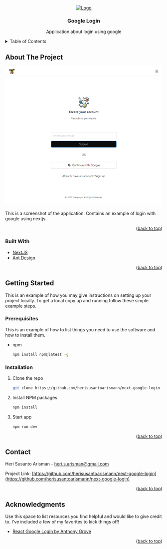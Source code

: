 <div align="center">
  <a href="https://github.com/othneildrew/Best-README-Template">
    <img src="https://cdn-icons-png.flaticon.com/512/1239/1239719.png" alt="Logo" width="80" height="80">
  </a>

  <h3 align="center">Google Login</h3>

  <p align="center">
    Application about login using google 
  </p>
</div>

<details>
  <summary>Table of Contents</summary>
  <ol>
    <li>
      <a href="#about-the-project">About The Project</a>
      <ul>
        <li><a href="#built-with">Built With</a></li>
      </ul>
    </li>
    <li>
      <a href="#getting-started">Getting Started</a>
      <ul>
        <li><a href="#prerequisites">Prerequisites</a></li>
        <li><a href="#installation">Installation</a></li>
      </ul>
    </li>
    <li><a href="#contact">Contact</a></li>
  </ol>
</details>

## About The Project

![Google Login](https://github.com/herisusantoarismann/next-google-login/blob/master/Screenshot.png)

This is a screenshot of the application. Contains an example of login with google using nextjs.

<p align="right">(<a href="#top">back to top</a>)</p>

### Built With

- [NextJS](https://nextjs.org/)
- [Ant Design](https://ant.design/)

<p align="right">(<a href="#top">back to top</a>)</p>

## Getting Started

This is an example of how you may give instructions on setting up your project locally.
To get a local copy up and running follow these simple example steps.

### Prerequisites

This is an example of how to list things you need to use the software and how to install them.

- npm
  ```sh
  npm install npm@latest -g
  ```

### Installation

1. Clone the repo
   ```sh
   git clone https://github.com/herisusantoarismann/next-google-login
   ```
2. Install NPM packages
   ```sh
   npm install
   ```
3. Start app
   ```sh
   npm run dev
   ```

<p align="right">(<a href="#top">back to top</a>)</p>

## Contact

Heri Susanto Arisman - heri.s.arisman@gmail.com

Project Link: [https://github.com/herisusantoarismann/next-google-login](https://github.com/herisusantoarismann/next-google-login)

<p align="right">(<a href="#top">back to top</a>)</p>

## Acknowledgments

Use this space to list resources you find helpful and would like to give credit to. I've included a few of my favorites to kick things off!

- [React Google Login by Anthony Grove](https://github.com/anthonyjgrove/react-google-login)

<p align="right">(<a href="#top">back to top</a>)</p>
